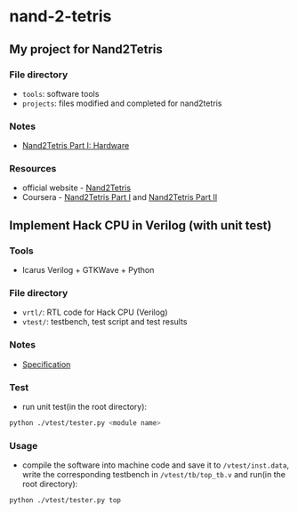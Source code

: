 # nand-2-tetris
## My project for Nand2Tetris
### File directory
- `tools`: software tools
- `projects`: files modified and completed for nand2tetris

### Notes
- [Nand2Tetris Part I: Hardware](./notes/hardware.md)

### Resources
- official website - [Nand2Tetris](https://www.nand2tetris.org/)
- Coursera - [Nand2Tetris Part I](https://www.coursera.org/learn/build-a-computer) and [Nand2Tetris Part II](https://www.coursera.org/learn/nand2tetris2)


## Implement Hack CPU in Verilog (with unit test)
### Tools
- Icarus Verilog + GTKWave + Python

### File directory
- `vrtl/`: RTL code for Hack CPU (Verilog)
- `vtest/`: testbench, test script and test results

### Notes
- [Specification](./notes/verilog-spec.md)

### Test
- run unit test(in the root directory):

```sh
python ./vtest/tester.py <module name>
```

### Usage
- compile the software into machine code and save it to `/vtest/inst.data`, write the corresponding testbench in `/vtest/tb/top_tb.v` and run(in the root directory):

```sh
python ./vtest/tester.py top
```



